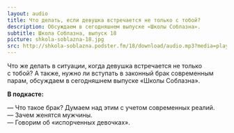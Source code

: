 ```yaml
---
layout: audio
title: Что делать, если девушка встречается не только с тобой?
description: Обсуждаем в сегодняшнем выпуске «Школы Соблазна».
subtitle: Школа Соблазна, выпуск 18
picture: shkola-soblazna-18.jpg
src: http://shkola-soblazna.podster.fm/18/download/audio.mp3?media=player
---
```


Что же делать в ситуации, когда девушка встречается не только с тобой? А также, нужно ли вступать в законный брак современным парам, обсуждаем в сегодняшнем выпуске «Школы Соблазна».

**В подкасте:**

— Что такое брак? Думаем над этим с учетом современных реалий.  
— Зачем женятся мужчины.  
— Говорим об «испорченных девочках».   
